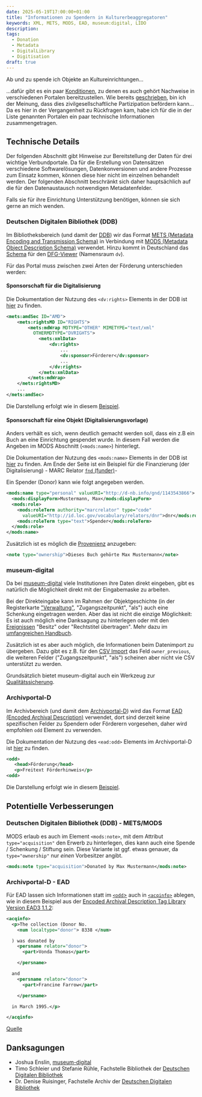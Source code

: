 ```yaml
---
date: 2025-05-19T17:00:00+01:00
title: "Informationen zu Spendern in Kulturerbeaggregatoren"
keywords: XML, METS, MODS, EAD, museum:digital, LIDO
description:
tags:
  - Donation
  - Metadata
  - DigitalLibrary
  - Digitisation
draft: true
---
```


Ab und zu spende ich Objekte an Kultureinrichtungen...
<!--more-->
...dafür gibt es ein paar [Konditionen](https://christianmahnke.de/collections/#aktiver-spender), zu denen es auch gehört Nachweise in verschiedenen Portalen bereitzustellen. Wie bereits [geschrieben](/post/archives-citizen-participation/), bin ich der Meinung, dass dies zivilgesellschaftliche Partizipation befördern kann...
Da es hier in der Vergangenheit zu Rückfragen kam, habe ich für die in der Liste genannten Portalen ein paar technische Informationen zusammengetragen.

## Technische Details

Der folgenden Abschnitt gibt Hinweise zur Bereitstellung der Daten für drei wichtige Verbundportale. Da für die Erstellung von Datensätzen verschiedene Softwarelösungen, Datenkonversionen und andere Prozesse zum Einsatz kommen, können diese hier nicht im einzelnen behandelt werden. Der folgenden Abschnitt beschränkt sich daher hauptsächlich auf die für den Datenaustausch notwendigen Metadatenfelder.

Falls sie für ihre Einrichtung Unterstützung benötigen, können sie sich gerne an mich wenden.

### Deutschen Digitalen Bibliothek (DDB)

Im Bibliotheksbereich (und damit der [DDB](https://www.deutsche-digitale-bibliothek.de/)) wir das Format [METS (Metadata Encoding and Transmission Schema)](https://www.loc.gov/standards/mets/) in Verbindung mit [MODS (Metadata Object Description Schema)](https://www.loc.gov/standards/mods/) verwendet. Hinzu kommt in Deutschland das [Schema](https://dfg-viewer.de/fileadmin/groups/dfgviewer/METS-Anwendungsprofil_2.3.1.pdf#page=27) für den [DFG-Viewer](https://dfg-viewer.de/) (Namensraum `dv`).

Für das Portal muss zwischen zwei Arten der Förderung unterschieden werden:

#### Sponsorschaft für die Digitalisierung

Die Dokumentation der Nutzung des `<dv:rights>` Elements in der DDB ist [hier](https://wiki.deutsche-digitale-bibliothek.de/x/ssIeB) zu finden.

```xml
<mets:amdSec ID="AMD">
    <mets:rightsMD ID="RIGHTS">
        <mets:mdWrap MDTYPE="OTHER" MIMETYPE="text/xml"
          OTHERMDTYPE="DVRIGHTS">
            <mets:xmlData>
                <dv:rights>
                    ...
                    <dv:sponsor>Förderer</dv:sponsor>
                    ...
                </dv:rights>
            </mets:xmlData>
        </mets:mdWrap>
    </mets:rightsMD>
    ...
</mets:amdSec>

```

Die Darstellung erfolgt wie in diesem [Beispiel](http://www.deutsche-digitale-bibliothek.de/item/VOL7G43KNY6TE3ZRJSEBZHKTMM6USWPC).

#### Sponsorschaft für eine Objekt (Digitalisierungsvorlage)

Anders verhält es sich, wenn deutlich gemacht werden soll, dass ein z.B ein Buch an eine Einrichtung gespendet wurde. In diesem Fall werden die Angeben im MODS Abschnitt (`<mods:name>`) hinterlegt.

Die Dokumentation der Nutzung des `<mods:name>` Elements in der DDB ist [hier](https://wiki.deutsche-digitale-bibliothek.de/spaces/DFD/pages/19006819/name) zu finden. Am Ende der Seite ist ein Beispiel für die Finanzierung (der Digitalisierung) - MARC Relator [`fnd` (funder)](https://id.loc.gov/vocabulary/relators/fnd.html)-

Ein Spender (Donor) kann wie folgt angegeben werden.

```xml
<mods:name type="personal" valueURI="http://d-nb.info/gnd/1143543866">
  <mods:displayForm>Mustermann, Max</mods:displayForm>
  <mods:role>
    <mods:roleTerm authority="marcrelator" type="code"
      valueURI="http://id.loc.gov/vocabulary/relators/dnr">dnr</mods:roleTerm>
    <mods:roleTerm type="text">Spender</mods:roleTerm>
  </mods:role>
</mods:name>
```

Zusätzlich ist es möglich die [Provenienz](https://wiki.deutsche-digitale-bibliothek.de/spaces/DFD/pages/19006846/note) anzugeben:

```xml
<note type="ownership">Dieses Buch gehörte Max Mustermann</note>
```

### museum-digital

Da bei [museum-digital](https://www.museum-digital.de/) viele Institutionen ihre Daten direkt eingeben, gibt es natürlich die Möglichkeit direkt mit der Eingabemaske zu arbeiten.

Bei der Direkteingabe kann im Rahmen der Objektgeschichte (in der Registerkarte ["Verwaltung"](https://de.handbook.museum-digital.info/musdb/Objekte/Registerkarten-Standard/Verwaltung.html), "Zugangszeitpunkt", "als") auch eine Schenkung eingetragen werden. Aber das ist nicht die einzige Möglichkeit: Es ist auch möglich eine Danksagung zu hinterlegen oder mit den [Ereignissen](https://de.handbook.museum-digital.info/Grundkonzepte/Ereignistypen.html) "Besitz" oder "Rechtstitel übertragen".
Mehr dazu im [umfangreichen Handbuch](https://de.handbook.museum-digital.info/musdb/Objekte/Registerkarten-Standard/Verwaltung.html).

Zusätzlich ist es aber auch möglich, die Informationen beim Datenimport zu übergeben.
Dazu gibt es z.B. für den [CSV Import](https://csvxml.imports.museum-digital.org/) das Feld `owner_previous`, die weiteren Felder ("Zugangszeitpunkt", "als") scheinen aber nicht vie CSV unterstützt zu werden.

Grundsätzlich bietet museum-digital auch ein Werkzeug zur [Qualitätssicherung](https://quality.museum-digital.org/).

### Archivportal-D

Im Archivbereich (und damit dem [Archivportal-D](https://www.archivportal-d.de/)) wird das Format [EAD (Encoded Archival Description)](https://www.loc.gov/ead/) verwendet, dort sind derzeit keine spezifischen Felder zu Spendern oder Förderern vorgesehen, daher wird empfohlen `odd` Element zu verwenden.

Die Dokumentation der Nutzung des `<ead:odd>` Elements im Archivportal-D ist [hier](https://wiki.deutsche-digitale-bibliothek.de/spaces/DFD/pages/25133350/odd) zu finden.

```xml
<odd>
   <head>Förderung</head>
   <p>Freitext Förderhinweis</p>
<odd>
```

Die Darstellung erfolgt wie in diesem [Beispiel](http://www.archivportal-d.de/item/HX25DBKQOI2VOPJ77FGM3FITCBHWJWPS).

## Potentielle Verbesserungen

### Deutschen Digitalen Bibliothek (DDB) - METS/MODS

MODS erlaub es auch im Element `<mods:note>`, mit dem Attribut `type="acquisition"` den Erwerb zu hinterlegen, dies kann auch eine Spende / Schenkung / Stiftung sein. Diese Variante ist ggf. etwas genauer, da `type="ownership"` nur _einen_ Vorbesitzer angibt.

```xml
<mods:note type="acquisition">Donated by Max Mustermann</mods:note>
```

### Archivportal-D - EAD

Für EAD lassen sich Informationen statt im [`<odd`>](https://www.loc.gov/ead/EAD3taglib/EAD3-TL-eng.html#elem-odd) auch in [`<acqinfo>`](https://www.loc.gov/ead/EAD3taglib/EAD3-TL-eng.html#elem-acqinfo) ablegen, wie in diesem Beispiel aus der [Encoded Archival Description Tag Library Version EAD3 1.1.2](https://www.loc.gov/ead/EAD3taglib/EAD3-TL-eng.html):

```xml
<acqinfo>
  <p>The collection (Donor No.
    <num localtype="donor"> 8338 </num>

  ) was donated by
    <persname relator="donor">
      <part>Vonda Thomas</part>

    </persname>

  and
    <persname relator="donor">
      <part>Francine Farrow</part>

    </persname>

  in March 1995.</p>

</acqinfo>
```
[Quelle](https://www.loc.gov/ead/EAD3taglib/EAD3-TL-eng.html#elem-num)

## Danksagungen

* Joshua Enslin, [museum-digital](https://www.museum-digital.de/)
* Timo Schleier und Stefanie Rühle, Fachstelle Bibliothek der [Deutschen Digitalen Bibliothek](https://www.deutsche-digitale-bibliothek.de/)
* Dr. Denise Ruisinger, Fachstelle Archiv der [Deutschen Digitalen Bibliothek](https://www.deutsche-digitale-bibliothek.de/)
